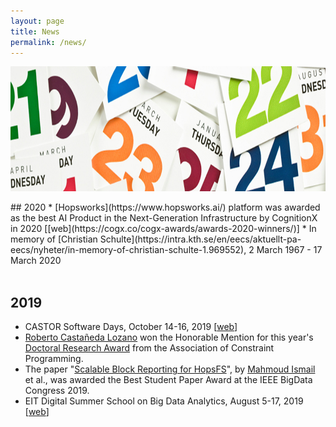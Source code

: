 ```yaml
---
layout: page
title: News
permalink: /news/
---
```


<center><img src="/images/news.jpg" width="1000" height="200" align="center"></center>

<br>
## 2020
* [Hopsworks](https://www.hopsworks.ai/) platform was awarded as the best AI Product in the Next-Generation Infrastructure by CognitionX in 2020 [[web](https://cogx.co/cogx-awards/awards-2020-winners/)]
* In memory of [Christian Schulte](https://intra.kth.se/en/eecs/aktuellt-pa-eecs/nyheter/in-memory-of-christian-schulte-1.969552), 2 March 1967 - 17 March 2020
<br><br>

## 2019
* CASTOR Software Days, October 14-16, 2019 [[web](https://castor-software-days-2019.github.io/)]
* [Roberto Castañeda Lozano](https://www.linkedin.com/in/robcasloz/) won the Honorable Mention for this year's [Doctoral Research Award](https://www.a4cp.org/awards/doctoral-research-award) from the Association of Constraint Programming.
* The paper "[Scalable Block Reporting for HopsFS](/papers/BIG_REG_55.pdf)", by [Mahmoud Ismail](https://www.kth.se/profile/maism) et al., was awarded the Best Student Paper Award at the IEEE BigData Congress 2019.
* EIT Digital Summer School on Big Data Analytics, August 5-17, 2019 [[web](https://bdaschool2019.github.io/)]



